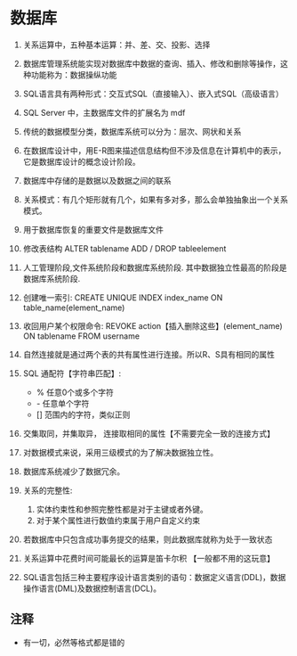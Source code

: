 # 数据库

1. 关系运算中，五种基本运算：并、差、交、投影、选择

2. 数据库管理系统能实现对数据库中数据的查询、插入、修改和删除等操作，这种功能称为：数据操纵功能

3. SQL语言具有两种形式：交互式SQL（直接输入）、嵌入式SQL（高级语言）

4. SQL Server 中，主数据库文件的扩展名为 mdf

5. 传统的数据模型分类，数据库系统可以分为：层次、网状和关系

6. 在数据库设计中，用E-R图来描述信息结构但不涉及信息在计算机中的表示，它是数据库设计的概念设计阶段。

7. 数据库中存储的是数据以及数据之间的联系

8. 关系模式：有几个矩形就有几个，如果有多对多，那么会单独抽象出一个关系模式。

9. 用于数据库恢复的重要文件是数据库文件

10. 修改表结构 ALTER tablename ADD / DROP tableelement

11. 人工管理阶段,文件系统阶段和数据库系统阶段. 其中数据独立性最高的阶段是 数据库系统阶段.

12. 创建唯一索引: CREATE UNIQUE INDEX index_name ON table_name(element_name)

13. 收回用户某个权限命令: REVOKE action【插入删除这些】(element_name) ON tablename FROM username

14. 自然连接就是通过两个表的共有属性进行连接。所以R、S具有相同的属性

15. SQL 通配符【字符串匹配】:
    * % 任意0个或多个字符
    * \- 任意单个字符
    * [] 范围内的字符，类似正则

16. 交集取同，并集取异， 连接取相同的属性【不需要完全一致的连接方式】

17. 对数据模式来说，采用三级模式的为了解决数据独立性。

18. 数据库系统减少了数据冗余。

19. 关系的完整性:
    1. 实体约束性和参照完整性都是对于主键或者外键。
    2. 对于某个属性进行数值约束属于用户自定义约束

20. 若数据库中只包含成功事务提交的结果，则此数据库就称为处于一致状态

21. 关系运算中花费时间可能最长的运算是笛卡尔积 【一般都不用的这玩意】

22. SQL语言包括三种主要程序设计语言类别的语句：数据定义语言(DDL)，数据操作语言(DML)及数据控制语言(DCL)。

## 注释

* 有一切，必然等格式都是错的
